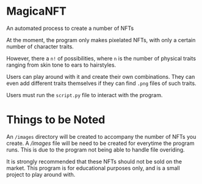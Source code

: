 # MagicaNFT 

An automated process to create a number of NFTs

At the moment, the program only makes pixelated NFTs, with only a certain number of character traits.

However, there a `n!` of possibilities, where `n` is the number of physical traits ranging from skin tone to ears to hairstyles.

Users can play around with it and create their own combinations. They can even add different traits themselves if they can find `.png` files of such traits.

Users must run the `script.py` file to interact with the program.

# Things to be Noted 

An `/images` directory will be created to accompany the number of NFTs you create. A <em>/images</em> file will be need to be created for everytime the program runs. This is due to the program not being able to handle file overiding. 

It is strongly recommended that these NFTs should not be sold on the market. This program is for educational purposes only, and is a small project to play around with.

